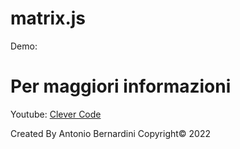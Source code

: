 # matrix.js

Demo: 

# Per maggiori informazioni

Youtube: [Clever Code](https://www.youtube.com/c/CleverCode)

Created By Antonio Bernardini Copyright© 2022